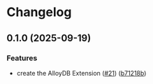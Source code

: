 # Changelog

## 0.1.0 (2025-09-19)


### Features

* create the AlloyDB Extension ([#21](https://github.com/gemini-cli-extensions/alloydb/issues/21)) ([b71218b](https://github.com/gemini-cli-extensions/alloydb/commit/b71218ba1977b906043621f23cf7fff05937e833))
